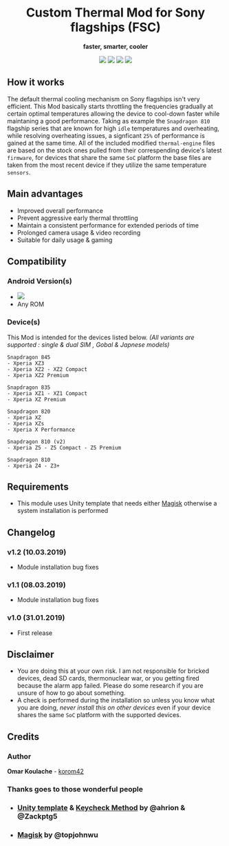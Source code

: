<h1 align="center">Custom Thermal Mod for Sony flagships (FSC) </h1>
<p align="center">
 <strong>faster, smarter, cooler</strong></div>
</p>

<p align="center">
</a> <img src="https://img.shields.io/badge/Version-1.1-lightgrey.svg?style=flat-square"></a> <img src="https://img.shields.io/badge/Updated-March%2008%2C%202019-brightgreen.svg?style=flat-square"></a> <a href="https://forum.xda-developers.com/crossdevice-dev/sony/z3-z4-z5-fsc-improve-performance-t3673785"><img src="https://img.shields.io/badge/XDA-Thread-orange.svg?style=flat-square"></a> <a href="https://t.me/FSC_XDA"><img src="https://img.shields.io/badge/Telegram-Channel-blue.svg?style=flat-square"></a>
</p>


## How it works
The default thermal cooling mechanism on Sony flagships isn't very efficient. This Mod basically starts throttling the frequencies gradually at certain optimal temperatures allowing the device to cool-down faster while maintaning a good performance. Taking as example the <code>Snapdragon 810</code> flagship series that are known for high <code>idle</code> temperatures and overheating, while resolving overheating issues, a signficant <code>25%</code> of performance is gained at the same time. All of the included modified <code>thermal-engine</code> files are based on the stock ones pulled from their correspending device's latest <code>firmware</code>, for devices that share the same <code>SoC</code> platform the base files are taken from the most recent device if they utilize the same temperature <code>sensors</code>.

## Main advantages
- Improved overall performance
- Prevent aggressive early  thermal throttling
- Maintain a consistent performance for extended periods of time
- Prolonged camera usage & video recording 
- Suitable for daily usage & gaming

## Compatibility
### Android Version(s)
- <img src="https://img.shields.io/badge/Android-5.0+-GREEN.svg?style=flat-square">
- Any ROM

### Device(s)
This Mod is intended for the devices listed below. _(All variants are supported : single & dual SIM , Gobal & Japnese models)_
```
Snapdragon 845
- Xperia XZ3
- Xperia XZ2 - XZ2 Compact
- Xperia XZ2 Premium

Snapdragon 835
- Xperia XZ1 - XZ1 Compact
- Xperia XZ Premium

Snapdragon 820
- Xperia XZ
- Xperia XZs
- Xperia X Performance

Snapdragon 810 (v2)
- Xperia Z5 - Z5 Compact - Z5 Premium

Snapdragon 810
- Xperia Z4 - Z3+
```

## Requirements
- This module uses Unity template that needs either [Magisk](https://github.com/topjohnwu/Magisk/releases) otherwise a system installation is performed

## Changelog
### v1.2 (10.03.2019)
- Module installation bug fixes

### v1.1 (08.03.2019)
- Module installation bug fixes

### v1.0 (31.01.2019)
- First release

## Disclaimer
- You are doing this at your own risk. I am not responsible for bricked devices, dead SD cards, thermonuclear war, or you getting fired because the alarm app failed. Please do some research if you are unsure of how to go about something. 
- A check is performed during the installation so unless you know what you are doing, _never install this on other devices_ even if your device shares the same <code>SoC</code> platform with the supported devices.

## Credits
### Author
**Omar Koulache** - [korom42](https://github.com/korom42)

### Thanks goes to those wonderful people
- ### [Unity template](https://forum.xda-developers.com/android/software/module-audio-modification-library-t3579612) & [Keycheck Method](https://forum.xda-developers.com/android/software/guide-volume-key-selection-flashable-zip-t3773410) by @ahrion & @Zackptg5 
- ### [Magisk](https://github.com/topjohnwu/Magisk) by @topjohnwu
